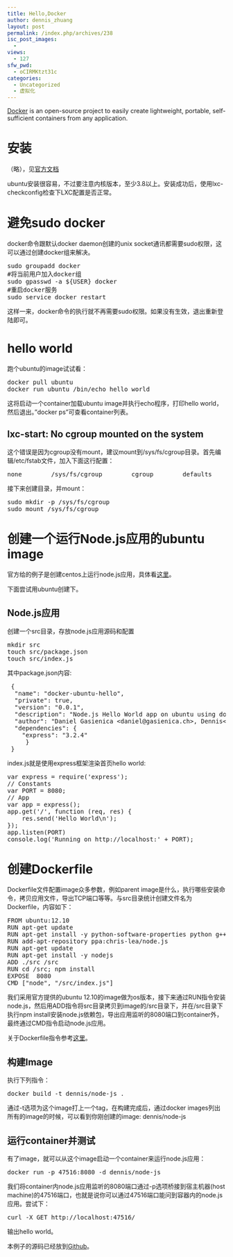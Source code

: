 ```yaml
---
title: Hello,Docker
author: dennis_zhuang
layout: post
permalink: /index.php/archives/238
isc_post_images:
  - 
views:
  - 127
sfw_pwd:
  - oCIRMKtzt31c
categories:
  - Uncategorized
  - 虚拟化
---
```

<div id="post-entry-excerpt-238" class="entry-part">
  <p>
    <a href="http://docker.io/">Docker</a> is an open-source project to easily create lightweight, portable, self-sufficient containers from any application.
  </p>
  
  <h1>
    安装
  </h1>
  
  <p>
    （略），见<a href="http://docs.docker.io/en/latest/installation/ubuntulinux/">官方文档</a>
  </p>
  
  <p>
    ubuntu安装很容易，不过要注意内核版本，至少3.8以上。安装成功后，使用lxc-checkconfig检查下LXC配置是否正常。
  </p>
  
  <h1>
    避免sudo docker
  </h1>
  
  <p>
    docker命令跟默认docker daemon创建的unix socket通讯都需要sudo权限，这可以通过创建docker组来解决。
  </p>
  
  <pre class="brush: shell; notranslate">sudo groupadd docker
#将当前用户加入docker组
sudo gpasswd -a ${USER} docker
#重启docker服务
sudo service docker restart
</pre>
  
  <p>
    这样一来，docker命令的执行就不再需要sudo权限。如果没有生效，退出重新登陆即可。
  </p>
  
  <h1>
    hello world
  </h1>
  
  <p>
    跑个ubuntu的image试试看：
  </p>
  
  <pre class="brush: shell; notranslate">docker pull ubuntu
docker run ubuntu /bin/echo hello world
</pre>
  
  <p>
    这将启动一个container加载ubuntu image并执行echo程序，打印hello world，然后退出。&#8221;docker ps&#8221;可查看container列表。
  </p>
  
  <h2>
    lxc-start: No cgroup mounted on the system
  </h2>
  
  <p>
    这个错误是因为cgroup没有mount，建议mount到/sys/fs/cgroup目录。首先编辑/etc/fstab文件，加入下面这行配置：
  </p>
  
  <pre class="brush: shell; notranslate">none        /sys/fs/cgroup        cgroup        defaults    0    0
</pre>
  
  <p>
    接下来创建目录，并mount：
  </p>
  
  <pre class="brush: shell; notranslate">sudo mkdir -p /sys/fs/cgroup
sudo mount /sys/fs/cgroup
</pre>
  
  <h1>
    创建一个运行Node.js应用的ubuntu image
  </h1>
  
  <p>
    官方给的例子是创建centos上运行node.js应用，具体看<a href="http://docs.docker.io/en/latest/examples/nodejs_web_app/">这里</a>。
  </p>
  
  <p>
    下面尝试用ubuntu创建下。
  </p>
  
  <h2>
    Node.js应用
  </h2>
  
  <p>
    创建一个src目录，存放node.js应用源码和配置
  </p>
  
  <pre class="brush: shell ; notranslate">mkdir src 
touch src/package.json 
touch src/index.js
</pre>
  
  <p>
    其中package.json内容:
  </p>
  
  <pre class="brush: javascript; notranslate"> {
  "name": "docker-ubuntu-hello",
  "private": true,
  "version": "0.0.1",
  "description": "Node.js Hello World app on ubuntu using docker",
  "author": "Daniel Gasienica &lt;daniel@gasienica.ch&gt;, Dennis&lt;killme2008@gmail.com&gt;",
  "dependencies": {
    "express": "3.2.4"
     }
 }
</pre>
  
  <p>
    index.js就是使用express框架渲染首页hello world:
  </p>
  
  <pre class="brush: javascript; notranslate">var express = require('express');    
// Constants
var PORT = 8080;   
// App
var app = express();
app.get('/', function (req, res) {
    res.send('Hello World\n');
});    
app.listen(PORT)
console.log('Running on http://localhost:' + PORT);
</pre>
  
  <h1>
    创建Dockerfile
  </h1>
  
  <p>
    Dockerfile文件配置image众多参数，例如parent image是什么，执行哪些安装命令，拷贝应用文件，导出TCP端口等等。与src目录统计创建文件名为Dockerfile，内容如下：
  </p>
  
  <pre class="brush: shell; notranslate">FROM ubuntu:12.10
RUN apt-get update
RUN apt-get install -y python-software-properties python g++ make software-properties-common
RUN add-apt-repository ppa:chris-lea/node.js
RUN apt-get update
RUN apt-get install -y nodejs
ADD ./src /src
RUN cd /src; npm install
EXPOSE  8080
CMD ["node", "/src/index.js"]
</pre>
  
  <p>
    我们采用官方提供的ubuntu 12.10的image做为os版本，接下来通过RUN指令安装node.js，然后用ADD指令将src目录拷贝到image的/src目录下，并在/src目录下执行npm install安装node.js依赖包，导出应用监听的8080端口到container外，最终通过CMD指令启动node.js应用。
  </p>
  
  <p>
    关于Dockerfile指令参考<a href="http://docs.docker.io/en/latest/use/builder/">这里</a>。
  </p>
  
  <h2>
    构建Image
  </h2>
  
  <p>
    执行下列指令：
  </p>
  
  <pre class="brush: shell; notranslate">docker build -t dennis/node-js .
</pre>
  
  <p>
    通过-t选项为这个image打上一个tag，在构建完成后，通过docker images列出所有的image的时候，可以看到你刚创建的image: dennis/node-js
  </p>
  
  <h2>
    运行container并测试
  </h2>
  
  <p>
    有了image，就可以从这个image启动一个container来运行node.js应用：
  </p>
  
  <pre class="brush: shell; notranslate">docker run -p 47516:8080 -d dennis/node-js
</pre>
  
  <p>
    我们将container内node.js应用监听的8080端口通过-p选项桥接到宿主机器(host machine)的47516端口，也就是说你可以通过47516端口能问到容器内的node.js应用。尝试下：
  </p>
  
  <pre class="brush: shell; notranslate">curl -X GET http://localhost:47516/
</pre>
  
  <p>
    输出hello world。
  </p>
  
  <p>
    本例子的源码已经放到<a href="https://github.com/killme2008/Docker-NodeJS-Ubuntu">Github</a>。
  </p>
</div>

<div id="post-footer-238" class="post-footer clear">
</div>